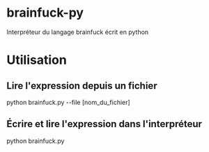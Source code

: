 # brainfuck-py
Interpréteur du langage brainfuck écrit en python
# Utilisation
## Lire l'expression depuis un fichier
python brainfuck.py --file [nom_du_fichier]
## Écrire et lire l'expression dans l'interpréteur
python brainfuck.py
